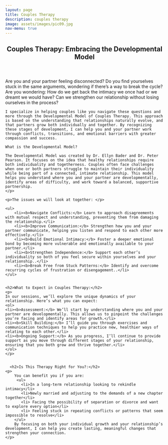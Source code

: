 ```yaml
---
layout: page
title: Couples Therapy
description: couples therapy
image: assets/images/pic09.jpg
nav-menu: true
---
```


<!-- Main -->
<section id="one">
  <div class="inner">
    <header class="major">
      <h2>Couples Therapy: Embracing the Developmental Model</h2>
    </header>
    <p>
    Are you and your partner feeling disconnected? Do you find yourselves stuck in the same arguments, wondering if there’s a way to break the cycle? Are you wondering: How do we get back the intimacy we once had or we  dreamt we would have?  Can we strengthen our relationship without losing ourselves in the process?

    I specialize in helping couples like you navigate these questions and more through the Developmental Model of Couples Therapy. This approach is based on the understanding that relationships naturally evolve, and that partners grow both individually and together. By recognizing these stages of development, I can help you and your partner work through conflicts, transitions, and emotional barriers with greater compassion and success.

    What is the Developmental Model?

    The Developmental Model was created by Dr. Ellyn Bader and Dr. Peter Pearson. It focuses on the idea that healthy relationships require both individuality and togetherness. Couples often face challenges when one or both partners struggle to maintain their individuality while being part of a connected, intimate relationship. This model helps you understand where you and your partner are developmentally, identify areas of difficulty, and work toward a balanced, supportive partnership.
    </p>

    <p>The issues we will look at together: </p>

    <ul>
        <li><b>Navigate Conflicts:</b> Learn to approach disagreements with mutual respect and understanding, preventing them from damaging the relationship.</li>
        <li><b>Improve Communication:</b> Strengthen how you and your partner communicate, helping you listen and respond to each other more effectively.</li>
        <li><b>Build Emotional Intimacy:</b> Foster a deeper emotional bond by becoming more vulnerable and emotionally available to your partner.</li>
        <li><b>Strengthen Independence:</b> Support each other’s individuality so both of you feel secure within yourselves and your relationship..</li>
        <li><b>Break Free from Stuck Patterns:</b> Identify and overcome recurring cycles of frustration or disengagement..</li>
    </ul>


    <h2>What to Expect in Couples Therapy:</h2>
    <p>
    In our sessions, we’ll explore the unique dynamics of your relationship. Here’s what you can expect:
    <ol>
	<li><b>Assessment:</b> We’ll start by understanding where you and your partner are developmentally. This allows us to pinpoint the challenges you’re facing and identify areas for growth.</li>
	<li><b>Skill Building:</b> I’ll guide you through exercises and communication techniques to help you practice new, healthier ways of relating to each other.</li>
	<li><b>Ongoing Support:</b> As you progress, I’ll continue to provide support as you move through different stages of your relationship, ensuring that you both grow and thrive together.</li>
    </ol>
    </p>


      <h2>Is This Therapy Right for You?:</h2>
    <p>
        You can benefit you if you are:
         <ul>
	       <li>In a long-term relationship looking to rekindle intimacy</li>
           <li>Newly married and adjusting to the demands of a new chapter together</li>
           <li> Facing the possibility of separation or divorce and want to explore every option</li>
           <li> Feeling stuck in repeating conflicts or patterns that seem impossible to resolve</li>
        </ul>
        By focusing on both your individual growth and your relationship’s development, I can help you create lasting, meaningful changes that strengthen your connection.
    </p>
  </div>
</section>

